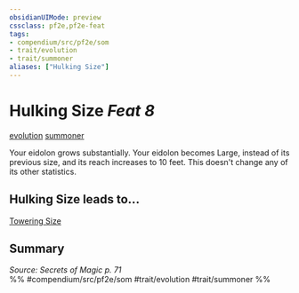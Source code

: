```yaml
---
obsidianUIMode: preview
cssclass: pf2e,pf2e-feat
tags:
- compendium/src/pf2e/som
- trait/evolution
- trait/summoner
aliases: ["Hulking Size"]
---
```

# Hulking Size  *Feat 8*  
[evolution](rules/traits/evolution-som.md)  [summoner](rules/traits/summoner-som.md)  


Your eidolon grows substantially. Your eidolon becomes Large, instead of its previous size, and its reach increases to 10 feet. This doesn't change any of its other statistics.

## Hulking Size leads to...

[Towering Size](compendium/feats/towering-size-som.md)

## Summary

*Source: Secrets of Magic p. 71*  
%% #compendium/src/pf2e/som #trait/evolution #trait/summoner %%